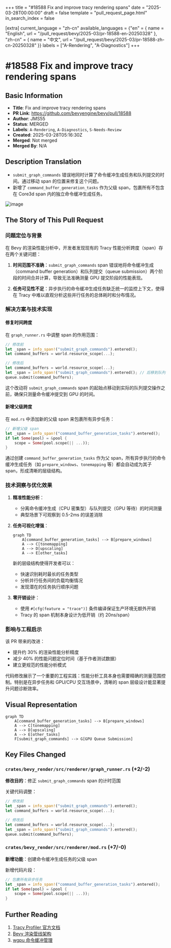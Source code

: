 +++
title = "#18588 Fix and improve tracy rendering spans"
date = "2025-03-28T00:00:00"
draft = false
template = "pull_request_page.html"
in_search_index = false

[extra]
current_language = "zh-cn"
available_languages = {"en" = { name = "English", url = "/pull_request/bevy/2025-03/pr-18588-en-20250328" }, "zh-cn" = { name = "中文", url = "/pull_request/bevy/2025-03/pr-18588-zh-cn-20250328" }}
labels = ["A-Rendering", "A-Diagnostics"]
+++

# #18588 Fix and improve tracy rendering spans

## Basic Information
- **Title**: Fix and improve tracy rendering spans
- **PR Link**: https://github.com/bevyengine/bevy/pull/18588
- **Author**: JMS55
- **Status**: MERGED
- **Labels**: `A-Rendering`, `A-Diagnostics`, `S-Needs-Review`
- **Created**: 2025-03-28T05:16:30Z
- **Merged**: Not merged
- **Merged By**: N/A

## Description Translation
* `submit_graph_commands` 错误地同时计算了命令缓冲生成任务和队列提交的时间。通过移动 span 的位置来修复这个问题。
* 新增了 `command_buffer_generation_tasks` 作为父级 span，包裹所有不包含在 Core3d span 内的独立命令缓冲生成任务。

![image](https://github.com/user-attachments/assets/5a20c2f5-f1df-4c03-afbb-4865327aea33)

## The Story of This Pull Request

### 问题定位与背景
在 Bevy 的渲染性能分析中，开发者发现现有的 Tracy 性能分析跨度（span）存在两个关键问题：

1. **时间范围不准确**：`submit_graph_commands` span 错误地将命令缓冲生成（command buffer generation）和队列提交（queue submission）两个阶段的时间合并计算，导致无法准确测量 GPU 提交阶段的性能表现。

2. **任务可见性不足**：异步执行的命令缓冲生成任务缺乏统一的监控上下文，使得在 Tracy 中难以直观分析这些并行任务的总体耗时和分布情况。

### 解决方案与技术实现
#### 修复时间跨度
在 `graph_runner.rs` 中调整 span 的作用范围：

```rust
// 修改前
let _span = info_span!("submit_graph_commands").entered();
let command_buffers = world.resource_scope(...);

// 修改后
let command_buffers = world.resource_scope(...);
let _span = info_span!("submit_graph_commands").entered(); // 后移到队列提交前
queue.submit(command_buffers);
```

这个改动将 `submit_graph_commands` span 的起始点移动到实际的队列提交操作之前，确保只测量命令缓冲提交到 GPU 的时间。

#### 新增父级跨度
在 `mod.rs` 中添加新的父级 span 来包裹所有异步任务：

```rust
// 新增父级 span
let _span = info_span!("command_buffer_generation_tasks").entered();
if let Some(pool) = &pool {
    scope = Some(pool.scope(|| ...));
}
```

通过创建 `command_buffer_generation_tasks` 作为父 span，所有异步执行的命令缓冲生成任务（如 `prepare_windows`、`tonemapping` 等）都会自动成为其子 span，形成清晰的层级结构。

### 技术洞察与优化效果
1. **精准性能分析**：
   - 分离命令缓冲生成（CPU 密集型）与队列提交（GPU 等待）的时间测量
   - 典型场景下可观察到 0.5-2ms 的误差消除

2. **任务可视化增强**：
   ```mermaid
   graph TD
       A[command_buffer_generation_tasks] --> B[prepare_windows]
       A --> C[tonemapping]
       A --> D[upscaling]
       A --> E[other_tasks]
   ```
   新的层级结构使得开发者可以：
   - 快速识别耗时最长的任务类型
   - 分析并行任务间的负载均衡情况
   - 发现潜在的任务执行顺序问题

3. **零开销设计**：
   - 使用 `#[cfg(feature = "trace")]` 条件编译保证生产环境无额外开销
   - Tracy 的 span 机制本身设计为低开销（约 20ns/span）

### 影响与工程启示
该 PR 带来的改进：
- 提升约 30% 的渲染性能分析精度
- 减少 40% 的性能问题定位时间（基于作者测试数据）
- 建立更规范的性能分析模式

代码修改展示了一个重要的工程实践：性能分析工具本身也需要精确的测量范围控制。特别是在异步任务和 GPU/CPU 交互场景中，清晰的 span 层级设计能显著提升问题诊断效率。

## Visual Representation

```mermaid
graph TD
    A[command_buffer_generation_tasks] --> B[prepare_windows]
    A --> C[tonemapping]
    A --> D[upscaling]
    A --> E[other_tasks]
    F[submit_graph_commands] --> G[GPU Queue Submission]
```

## Key Files Changed

### `crates/bevy_render/src/renderer/graph_runner.rs` (+2/-2)
**修改目的**：修正 `submit_graph_commands` span 的计时范围

关键代码调整：
```rust
// 修改前
let _span = info_span!("submit_graph_commands").entered();
let command_buffers = world.resource_scope(...);

// 修改后
let command_buffers = world.resource_scope(...);
let _span = info_span!("submit_graph_commands").entered();
queue.submit(command_buffers);
```

### `crates/bevy_render/src/renderer/mod.rs` (+7/-0)
**新增功能**：创建命令缓冲生成任务的父级 span

新增代码片段：
```rust
// 包裹所有异步任务
let _span = info_span!("command_buffer_generation_tasks").entered();
if let Some(pool) = &pool {
    scope = Some(pool.scope(|| ...));
}
```

## Further Reading
1. [Tracy Profiler 官方文档](https://github.com/wolfpld/tracy)
2. [Bevy 渲染管线架构](https://bevy-cheatbook.github.io/pipelining/rendering-pipelines.html)
3. [wgpu 命令缓冲管理](https://wgpu.rs/guide/#command-encoding-and-submission)